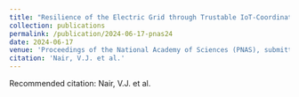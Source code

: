 ```yaml
---
title: "Resilience of the Electric Grid through Trustable IoT-Coordinated Assets"
collection: publications
permalink: /publication/2024-06-17-pnas24
date: 2024-06-17
venue: 'Proceedings of the National Academy of Sciences (PNAS), submitted, under review'
citation: 'Nair, V.J. et al.'
---
```

Recommended citation: Nair, V.J. et al.